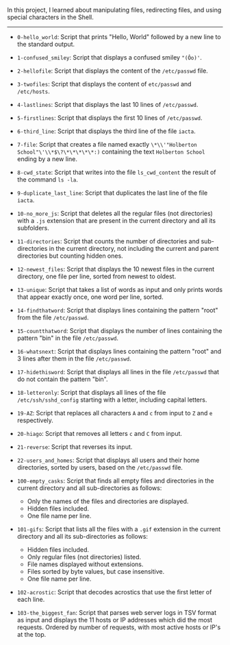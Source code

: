 In this project, I learned about manipulating files, redirecting files, and using special characters in the Shell.

---

* `0-hello_world`: Script that prints "Hello, World" followed by a new line to the standard output.
* `1-confused_smiley`: Script that displays a confused smiley `"(Ôo)'`.
* `2-hellofile`: Script that displays the content of the `/etc/passwd` file.
* `3-twofiles`: Script that displays the content of `etc/passwd` and `/etc/hosts`.
* `4-lastlines`: Script that displays the last 10 lines of `/etc/passwd`.
* `5-firstlines`: Script that displays the first 10 lines of `/etc/passwd`.
* `6-third_line`: Script that displays the third line of the file `iacta`.
* `7-file`: Script that creates a file named exactly `\*\\'"Holberton School"\'\\*$\?\*\*\*\*\*:)` containing the text `Holberton School` ending by a new line.
* `8-cwd_state`: Script that writes into the file `ls_cwd_content` the result of the command `ls -la`.
* `9-duplicate_last_line`: Script that duplicates the last line of the file `iacta`.
* `10-no_more_js`: Script that deletes all the regular files (not directories) with a `.js` extension that are present in the current directory and all its subfolders.
* `11-directories`: Script that counts the number of directories and sub-directories in the current directory, not including the current and parent directories but counting hidden ones.
* `12-newest_files`: Script that displays the 10 newest files in the current directory, one file per line, sorted from newest to oldest.
* `13-unique`: Script that takes a list of words as input and only prints words that appear exactly once, one word per line, sorted.
* `14-findthatword`: Script that displays lines containing the pattern "root" from the file `/etc/passwd`.
* `15-countthatword`: Script that displays the number of lines containing the pattern "bin" in the file `/etc/passwd`.
* `16-whatsnext`: Script that displays lines containing the pattern "root" and 3 lines after them in the file `/etc/passwd`.
* `17-hidethisword`: Script that displays all lines in the file `/etc/passwd` that do not contain the pattern "bin".
* `18-letteronly`: Script that displays all lines of the file `/etc/ssh/sshd_config` starting with a letter, including capital letters.
* `19-AZ`: Script that replaces all characters `A` and `c` from input to `Z` and `e` respectively.
* `20-hiago`: Script that removes all letters `c` and `C` from input.
* `21-reverse`: Script that reverses its input.
* `22-users_and_homes`: Script that displays all users and their home directories, sorted by users, based on the `/etc/passwd` file.
* `100-empty_casks`: Script that finds all empty files and directories in the current directory and all sub-directories as follows:

  * Only the names of the files and directories are displayed.
  * Hidden files included.
  * One file name per line.

* `101-gifs`: Script that lists all the files with a `.gif` extension in the current directory and all its sub-directories as follows:

  * Hidden files included.
  * Only regular files (not directories) listed.
  * File names displayed without extensions.
  * Files sorted by byte values, but case insensitive.
  * One file name per line.

* `102-acrostic`: Script that decodes acrostics that use the first letter of each line.
* `103-the_biggest_fan`: Script that parses web server logs in TSV format as input and displays the 11 hosts or IP addresses which did the most requests. Ordered by number of requests, with most active hosts or IP's at the top.
